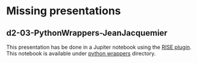 # Missing presentations

## d2-03-PythonWrappers-JeanJacquemier

This presentation has be done in a Jupiter notebook using the [RISE
plugin](https://github.com/damianavila/RISE). This notebook is
available under [python wrappers](python_wrappers) directory.
